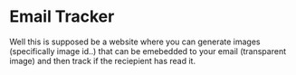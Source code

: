 # Email Tracker

Well this is supposed be a website where you can generate images (specifically image id..) that can be emebedded to your email (transparent image) and then track if the reciepient has read it.
